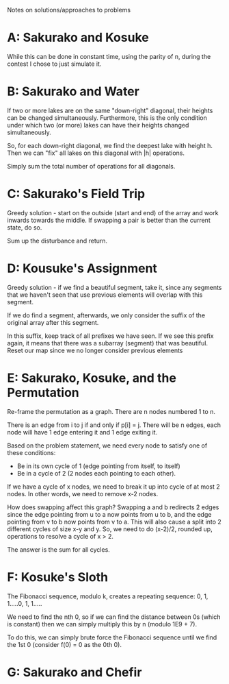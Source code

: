 Notes on solutions/approaches to problems

# A: Sakurako and Kosuke
While this can be done in constant time, using the parity of n, during the contest I chose to just simulate it.

# B: Sakurako and Water
If two or more lakes are on the same "down-right" diagonal, their heights can be changed simultaneously. Furthermore, this is the only condition under which two (or more) lakes can have their heights changed simultaneously.

So, for each down-right diagonal, we find the deepest lake with height h. Then we can "fix" all lakes on this diagonal with |h| operations.

Simply sum the total number of operations for all diagonals.

# C: Sakurako's Field Trip
Greedy solution - start on the outside (start and end) of the array and work inwards towards the middle. If swapping a pair is better than the current state, do so.

Sum up the disturbance and return.

# D: Kousuke's Assignment

Greedy solution - if we find a beautiful segment, take it, since any segments that we haven't seen that use previous elements will overlap with this segment.

If we do find a segment, afterwards, we only consider the suffix of the original array after this segment.

In this suffix, keep track of all prefixes we have seen. If we see this prefix again, it means that there was a subarray (segment) that was beautiful. Reset our map since we no longer consider previous elements

# E: Sakurako, Kosuke, and the Permutation
Re-frame the permutation as a graph. There are n nodes numbered 1 to n.

There is an edge from i to j if and only if p[i] = j. There will be n edges, each node will have 1 edge entering it and 1 edge exiting it.

Based on the problem statement, we need every node to satisfy one of these conditions:
- Be in its own cycle of 1 (edge pointing from itself, to itself)
- Be in a cycle of 2 (2 nodes each pointing to each other).

If we have a cycle of x nodes, we need to break it up into cycle of at most 2 nodes. In other words, we need to remove x-2 nodes. 

How does swapping affect this graph? Swapping a and b redirects 2 edges since the edge pointing from u to a now points from u to b, and the edge pointing from v to b now points from v to a. This will also cause a split into 2 different cycles of size x-y and y. So, we need to do (x-2)/2, rounded up, operations to resolve a cycle of x > 2.

The answer is the sum for all cycles.

# F: Kosuke's Sloth
The Fibonacci sequence, modulo k, creates a repeating sequence: 0, 1, 1.....0, 1, 1.....

We need to find the nth 0, so if we can find the distance between 0s (which is constant) then we can simply multiply this by n (modulo 1E9 + 7).

To do this, we can simply brute force the Fibonacci sequence until we find the 1st 0 (consider f(0) = 0 as the 0th 0).

# G: Sakurako and Chefir
